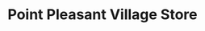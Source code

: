 ---
title: "Point Pleasant Village Store"
url: /pipersville/point-pleasant-village-store/
shop: deli
---